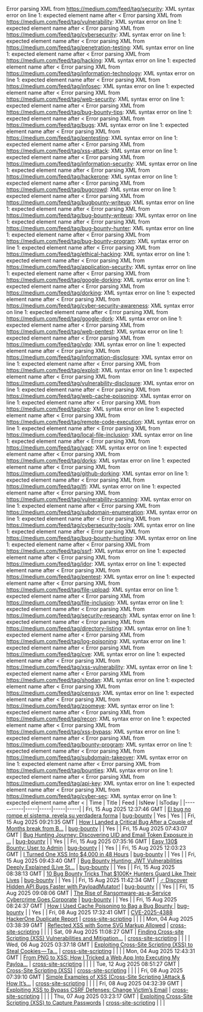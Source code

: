 Error parsing XML from https://medium.com/feed/tag/security: XML syntax error on line 1: expected element name after <
Error parsing XML from https://medium.com/feed/tag/vulnerability: XML syntax error on line 1: expected element name after <
Error parsing XML from https://medium.com/feed/tag/cybersecurity: XML syntax error on line 1: expected element name after <
Error parsing XML from https://medium.com/feed/tag/penetration-testing: XML syntax error on line 1: expected element name after <
Error parsing XML from https://medium.com/feed/tag/hacking: XML syntax error on line 1: expected element name after <
Error parsing XML from https://medium.com/feed/tag/information-technology: XML syntax error on line 1: expected element name after <
Error parsing XML from https://medium.com/feed/tag/infosec: XML syntax error on line 1: expected element name after <
Error parsing XML from https://medium.com/feed/tag/web-security: XML syntax error on line 1: expected element name after <
Error parsing XML from https://medium.com/feed/tag/bug-bounty-tips: XML syntax error on line 1: expected element name after <
Error parsing XML from https://medium.com/feed/tag/bugs: XML syntax error on line 1: expected element name after <
Error parsing XML from https://medium.com/feed/tag/pentesting: XML syntax error on line 1: expected element name after <
Error parsing XML from https://medium.com/feed/tag/xss-attack: XML syntax error on line 1: expected element name after <
Error parsing XML from https://medium.com/feed/tag/information-security: XML syntax error on line 1: expected element name after <
Error parsing XML from https://medium.com/feed/tag/hackerone: XML syntax error on line 1: expected element name after <
Error parsing XML from https://medium.com/feed/tag/bugcrowd: XML syntax error on line 1: expected element name after <
Error parsing XML from https://medium.com/feed/tag/bugbounty-writeup: XML syntax error on line 1: expected element name after <
Error parsing XML from https://medium.com/feed/tag/bug-bounty-writeup: XML syntax error on line 1: expected element name after <
Error parsing XML from https://medium.com/feed/tag/bug-bounty-hunter: XML syntax error on line 1: expected element name after <
Error parsing XML from https://medium.com/feed/tag/bug-bounty-program: XML syntax error on line 1: expected element name after <
Error parsing XML from https://medium.com/feed/tag/ethical-hacking: XML syntax error on line 1: expected element name after <
Error parsing XML from https://medium.com/feed/tag/application-security: XML syntax error on line 1: expected element name after <
Error parsing XML from https://medium.com/feed/tag/google-dorking: XML syntax error on line 1: expected element name after <
Error parsing XML from https://medium.com/feed/tag/dorking: XML syntax error on line 1: expected element name after <
Error parsing XML from https://medium.com/feed/tag/cyber-security-awareness: XML syntax error on line 1: expected element name after <
Error parsing XML from https://medium.com/feed/tag/google-dork: XML syntax error on line 1: expected element name after <
Error parsing XML from https://medium.com/feed/tag/web-pentest: XML syntax error on line 1: expected element name after <
Error parsing XML from https://medium.com/feed/tag/vdp: XML syntax error on line 1: expected element name after <
Error parsing XML from https://medium.com/feed/tag/information-disclosure: XML syntax error on line 1: expected element name after <
Error parsing XML from https://medium.com/feed/tag/exploit: XML syntax error on line 1: expected element name after <
Error parsing XML from https://medium.com/feed/tag/vulnerability-disclosure: XML syntax error on line 1: expected element name after <
Error parsing XML from https://medium.com/feed/tag/web-cache-poisoning: XML syntax error on line 1: expected element name after <
Error parsing XML from https://medium.com/feed/tag/rce: XML syntax error on line 1: expected element name after <
Error parsing XML from https://medium.com/feed/tag/remote-code-execution: XML syntax error on line 1: expected element name after <
Error parsing XML from https://medium.com/feed/tag/local-file-inclusion: XML syntax error on line 1: expected element name after <
Error parsing XML from https://medium.com/feed/tag/vapt: XML syntax error on line 1: expected element name after <
Error parsing XML from https://medium.com/feed/tag/dorks: XML syntax error on line 1: expected element name after <
Error parsing XML from https://medium.com/feed/tag/github-dorking: XML syntax error on line 1: expected element name after <
Error parsing XML from https://medium.com/feed/tag/lfi: XML syntax error on line 1: expected element name after <
Error parsing XML from https://medium.com/feed/tag/vulnerability-scanning: XML syntax error on line 1: expected element name after <
Error parsing XML from https://medium.com/feed/tag/subdomain-enumeration: XML syntax error on line 1: expected element name after <
Error parsing XML from https://medium.com/feed/tag/cybersecurity-tools: XML syntax error on line 1: expected element name after <
Error parsing XML from https://medium.com/feed/tag/bug-bounty-hunting: XML syntax error on line 1: expected element name after <
Error parsing XML from https://medium.com/feed/tag/ssrf: XML syntax error on line 1: expected element name after <
Error parsing XML from https://medium.com/feed/tag/idor: XML syntax error on line 1: expected element name after <
Error parsing XML from https://medium.com/feed/tag/pentest: XML syntax error on line 1: expected element name after <
Error parsing XML from https://medium.com/feed/tag/file-upload: XML syntax error on line 1: expected element name after <
Error parsing XML from https://medium.com/feed/tag/file-inclusion: XML syntax error on line 1: expected element name after <
Error parsing XML from https://medium.com/feed/tag/security-research: XML syntax error on line 1: expected element name after <
Error parsing XML from https://medium.com/feed/tag/directory-listing: XML syntax error on line 1: expected element name after <
Error parsing XML from https://medium.com/feed/tag/log-poisoning: XML syntax error on line 1: expected element name after <
Error parsing XML from https://medium.com/feed/tag/cve: XML syntax error on line 1: expected element name after <
Error parsing XML from https://medium.com/feed/tag/xss-vulnerability: XML syntax error on line 1: expected element name after <
Error parsing XML from https://medium.com/feed/tag/shodan: XML syntax error on line 1: expected element name after <
Error parsing XML from https://medium.com/feed/tag/censys: XML syntax error on line 1: expected element name after <
Error parsing XML from https://medium.com/feed/tag/zoomeye: XML syntax error on line 1: expected element name after <
Error parsing XML from https://medium.com/feed/tag/recon: XML syntax error on line 1: expected element name after <
Error parsing XML from https://medium.com/feed/tag/xss-bypass: XML syntax error on line 1: expected element name after <
Error parsing XML from https://medium.com/feed/tag/bounty-program: XML syntax error on line 1: expected element name after <
Error parsing XML from https://medium.com/feed/tag/subdomain-takeover: XML syntax error on line 1: expected element name after <
Error parsing XML from https://medium.com/feed/tag/bounties: XML syntax error on line 1: expected element name after <
Error parsing XML from https://medium.com/feed/tag/api-key: XML syntax error on line 1: expected element name after <
Error parsing XML from https://medium.com/feed/tag/cyber-sec: XML syntax error on line 1: expected element name after <
| Time | Title | Feed | IsNew | IsToday |
|-----------|-----|-----|-----|-----|
| Fri, 15 Aug 2025 12:37:46 GMT | [El bug no rompe el sistema, revela su verdadera forma](https://medium.com/p/b763831a5398) | [bug-bounty](https://medium.com/feed/tag/bug-bounty) | Yes | Yes |
| Fri, 15 Aug 2025 09:21:35 GMT | [How I Landed a Critical Bug After a Couple of Months break from B...](https://medium.com/p/94a78cf2c2ce) | [bug-bounty](https://medium.com/feed/tag/bug-bounty) |  | Yes |
| Fri, 15 Aug 2025 07:43:07 GMT | [Bug Hunting Journey: Discovering UID and Email Token Exposure in ...](https://medium.com/p/b28948193ee2) | [bug-bounty](https://medium.com/feed/tag/bug-bounty) |  | Yes |
| Fri, 15 Aug 2025 07:35:16 GMT | [Easy 130$ Bounty: User to Admin](https://medium.com/p/fe9340ff9bd3) | [bug-bounty](https://medium.com/feed/tag/bug-bounty) |  | Yes |
| Fri, 15 Aug 2025 12:03:23 GMT | [I Turned One XSS Into $4,000 in 48 Hours](https://medium.com/p/4a80e8f79b30) | [bug-bounty](https://medium.com/feed/tag/bug-bounty) |  | Yes |
| Fri, 15 Aug 2025 09:43:40 GMT | [Bug Bounty Hunting: JWT Vulnerabilities Deeply Explained (Live St...](https://medium.com/p/69934e520dee) | [bug-bounty](https://medium.com/feed/tag/bug-bounty) |  | Yes |
| Fri, 15 Aug 2025 08:38:13 GMT | [10 Bug Bounty Tricks That $100K+ Hunters Guard Like Their Lives](https://medium.com/p/f83f523f3828) | [bug-bounty](https://medium.com/feed/tag/bug-bounty) |  | Yes |
| Fri, 15 Aug 2025 11:42:34 GMT | [️‍♂️ Discover Hidden API Bugs Faster with PayloadMutator!](https://medium.com/p/fa0da80d2450) | [bug-bounty](https://medium.com/feed/tag/bug-bounty) |  | Yes |
| Fri, 15 Aug 2025 09:08:06 GMT | [The Rise of Ransomware-as-a-Service Cybercrime Goes Corporate](https://medium.com/p/3769bd0a2675) | [bug-bounty](https://medium.com/feed/tag/bug-bounty) |  | Yes |
| Fri, 15 Aug 2025 08:24:37 GMT | [ How I Used Cache Poisoning to Bag a Bug Bounty ](https://medium.com/p/1365d19bf60f) | [bug-bounty](https://medium.com/feed/tag/bug-bounty) |  | Yes |
| Fri, 08 Aug 2025 17:32:41 GMT | [CVE-2025-4388 HackerOne Duplicate Report](https://medium.com/p/0a1b34444293) | [cross-site-scripting](https://medium.com/feed/tag/cross-site-scripting) |  |  |
| Mon, 04 Aug 2025 03:38:39 GMT | [Reflected XSS with Some SVG Markup Allowed](https://medium.com/p/65e24224d819) | [cross-site-scripting](https://medium.com/feed/tag/cross-site-scripting) |  |  |
| Sat, 09 Aug 2025 11:08:27 GMT | [Finding Cross-site Scripting (XSS) Vulnerabilities and Mitigation...](https://medium.com/p/536b01700b5b) | [cross-site-scripting](https://medium.com/feed/tag/cross-site-scripting) |  |  |
| Wed, 06 Aug 2025 03:37:18 GMT | [Exploiting Cross-Site Scripting (XSS) to Steal Cookies — Ta...](https://medium.com/p/abd98e0849d2) | [cross-site-scripting](https://medium.com/feed/tag/cross-site-scripting) |  |  |
| Mon, 04 Aug 2025 12:43:31 GMT | [From PNG to XSS: How I Tricked a Web App Into Executing My Payloa...](https://medium.com/p/c66f5a990195) | [cross-site-scripting](https://medium.com/feed/tag/cross-site-scripting) |  |  |
| Tue, 12 Aug 2025 08:51:27 GMT | [Cross-Site Scripting (XSS)](https://medium.com/p/6efe4650448d) | [cross-site-scripting](https://medium.com/feed/tag/cross-site-scripting) |  |  |
| Fri, 08 Aug 2025 07:39:10 GMT | [Simple Examples of XSS (Cross-Site Scripting )Attack & How It’s...](https://medium.com/p/64adbb36a3e1) | [cross-site-scripting](https://medium.com/feed/tag/cross-site-scripting) |  |  |
| Fri, 08 Aug 2025 04:32:39 GMT | [Exploiting XSS to Bypass CSRF Defenses: Change Victim’s Email](https://medium.com/p/dcdcbfe1d5df) | [cross-site-scripting](https://medium.com/feed/tag/cross-site-scripting) |  |  |
| Thu, 07 Aug 2025 03:23:17 GMT | [Exploiting Cross-Site Scripting (XSS) to Capture Passwords](https://medium.com/p/371670c3dc03) | [cross-site-scripting](https://medium.com/feed/tag/cross-site-scripting) |  |  |
